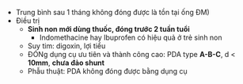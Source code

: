 - Trung bình sau 1 tháng không đóng được là tồn tại ống ĐM)  
- Điều trị  
	- **Sinh non mới dùng thuốc, đóng trước 2 tuần tuổi**  
		- Indomethacine hay Ibuprofen có hiệu quả ở trẻ sinh non  
	- Suy tim: digoxin, lợi tiểu  
	- ĐÓNg dụng cụ ưu tiên và thành công cao: PDA type **A-B-C**, d < **10mm**, **chưa đảo shunt**  
	- Phẫu thuật: PDA không đóng được bằng dụng cụ